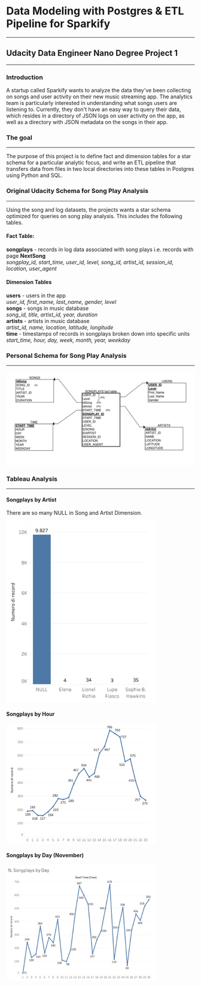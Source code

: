#  Data Modeling with Postgres & ETL Pipeline for Sparkify 
***
## Udacity Data Engineer Nano Degree Project 1
***
### Introduction

A startup called Sparkify wants to analyze the data they've been collecting on songs and user activity on their new music streaming app. The analytics team is particularly interested in understanding what songs users are listening to. Currently, they don't have an easy way to query their data, which resides in a directory of JSON logs on user activity on the app, as well as a directory with JSON metadata on the songs in their app.

### The goal
***
The purpose of this project is to define fact and dimension tables for a star schema for a particular analytic focus, and write an ETL pipeline that transfers data from files in two local directories into these tables in Postgres using Python and SQL.

### Original Udacity Schema for Song Play Analysis
***
Using the song and log datasets, the projects wants a star schema optimized for queries on song play analysis. This includes the following tables.

#### Fact Table:
**songplays** - records in log data associated with song plays i.e. records with page **NextSong**\
*songplay_id, start_time, user_id, level, song_id, artist_id, session_id, location, user_agent*

#### Dimension Tables
**users** - users in the app\
*user_id, first_name, last_name, gender, level*\
**songs** - songs in music database\
*song_id, title, artist_id, year, duration*\
**artists** - artists in music database\
*artist_id, name, location, latitude, longitude*\
**time** - timestamps of records in songplays broken down into specific units\
*start_time, hour, day, week, month, year, weekday*


### Personal Schema for Song Play Analysis
***

<img src="starschema.png" alt="drawing" width="600"/>


### Tableau Analysis
***
#### Songplays by Artist
There are so many NULL in Song and Artist Dimension.

<img src="Songplays by Artist.png" alt="drawing" width="400"/>


#### Songplays by Hour
<img src="Songplays by Hour.png" alt="drawing" width="400"/>


#### Songplays by Day (November)
<img src="Songplays by Day.png" alt="drawing" width="400"/>
